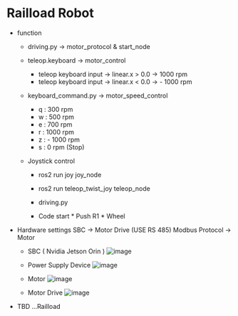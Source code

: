 # Railload Robot

* function
  * driving.py -> motor_protocol & start_node
  
  
  * teleop.keyboard -> motor_control
    - teleop keyboard input -> linear.x > 0.0 -> 1000 rpm
    - teleop keyboard input -> linear.x < 0.0 -> - 1000 rpm
    
    
    
  * keyboard_command.py -> motor_speed_control
    - q : 300 rpm
    - w : 500 rpm
    - e : 700 rpm
    - r : 1000 rpm
    - z : - 1000 rpm
    - s : 0 rpm (Stop)
    
    
    
  * Joystick control
    - ros2 run joy joy_node 
    - ros2 run teleop_twist_joy teleop_node
    - driving.py 
    
    - Code start * Push R1 * Wheel

* Hardware settings 
SBC -> Motor Drive (USE RS 485) Modbus Protocol -> Motor 

  * SBC ( Nvidia Jetson Orin )
![image](https://user-images.githubusercontent.com/77741178/224618275-10c6d570-fa22-433d-9831-7383f32426c2.png)

   * Power Supply Device
![image](https://user-images.githubusercontent.com/77741178/224618244-44db1496-8302-4cf3-af5c-9057796d6f1b.png)

   * Motor
![image](https://user-images.githubusercontent.com/77741178/224618255-6d390bf3-1917-4afb-940e-30888b9c135a.png)   

   * Motor Drive
![image](https://user-images.githubusercontent.com/77741178/224618265-b069b8f8-3a3d-48df-b604-611ab070acca.png)


- TBD ...Railload
